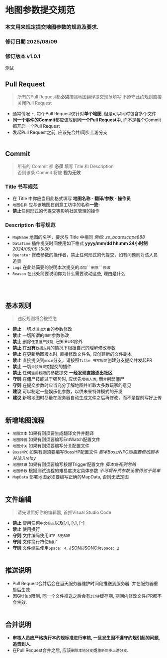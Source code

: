 # 地图参数提交规范  
### 本文用来规定提交地图参数的规范及要求.  
### 修订日期 2025/08/09 
### 修订版本 v1.0.1
测试
</br>

## Pull Request
> 所有的Pull Request都**必须**按照地图翻译提交规范填写
> 不遵守此约规则直接关闭Pull Request
- 通常情况下, 每个Pull Request仅针对**单个地图**, 但是可以同时包含多个文件
- **同一个事件的Commit**都应该放到**同一个Pull Request**中, 而不是每个Commit都开启一个Pull Request
- 发起Pull Request之前, 应该先合并/同步上游分支
</br></br>

## Commit

> 所有的 Commit 都 **必须** 填写 Title 和 Description
> </br>
> 否则该条 Commit 将被 **视为无效**

### Title 书写规范
- 在 Title 中你应当用此格式填写 **地图名称 - 翻译/参数 - 操作员**
- `地图名称` 应与该地图在创意工坊中的名称**一致**-
- **禁止**任何形式的代提交等影响社区管理的操作
### Description 书写规范
- `MapName` 地图的名字，要求与 Title 中相同  *例如: ze_boatescape888*
- `DataTime` 插件提交时间使用如下格式 **yyyy/mm/dd hh:mm 24小时制** *2024/09/09 15:30*
- `Operator` 修改参数的操作者，禁止任何形式的代提交，如有问题则对该人员追责
- `Logs` 在此处简要的说明本次提交的`添加``删除``修改`
- `Reason` 在此处简要说明你为什么需要改动这些, 理由是什么

</br></br>
  
## 基本规则
> 违反规则将会被拒绝
- **禁止** 一切以`活动为由`的参数修改
- **禁止** 一切所谓的`临时`参数修改
- **禁止** 删除`任意僵尸技能`, 已知BUG除外
- **禁止** 在**没有**`数据支持`的情况下根据自己的理解修改参数
- **禁止** 在更新地图版本时, 直接修改文件名, 应创建新的文件副本
- **禁止** 直接提交到`main`分支，请按照`Title 书写规范`创建分支提交并发起PR 
- **禁止** 一切`未按照规范`提交的插件
- **禁止** 任何`滥用权限`的参数提交 **一经发现直接逐出社区**
- **守则** 在僵尸技能过于强势时, 应优先`增强人类`, 而`非`削弱僵尸
- **守则** 在提交参数时应当充分了解地图并听取大多数玩家的意见 
- **建议** 可以制定一些娱乐化参数，以供未来特殊模式的开发
- **建议** 新增地图时尽量在服务器自动生成文件之后再修改，而不是提前写好上传
</br></br>

## 新增地图流程
- `地图文本` 如果有则须要生成翻译文件并翻译
- `地图神器` 如果有则须要编写EntWatch配置文件
- `地图分关` 如果有则须要编写分关配置文件
- `BossNPC` 如果有则须要编写BossHP配置文件 *脚本Boss/NPC则需要修改脚本并注入relay*
- `地图核爆` 如果有则须要编写核爆Trigger配置文件 *脚本处死则忽略*
- `地图参数` 根据测试流程的难易度决定具体参数 *不可将开荒参数设置得过于简单*
- `MapData` 部署地图必须要编写正确的MapData, 否则无法定图
</br></br>
  

## 文件编辑
> 请先设置好你的编辑器, 首推Visual Studio Code
- **禁止** 使用任何`中文标点`以及[`/`], [`\`], [`"`]
- **禁止** 使用换行
- **守则** 文件编码使用`UTF-8无BOM`
- **守则** 文件换行符使用`LF`
- **守则** 文件缩进使用`Space: 4`, JSON/JSONC为`Space: 2`
</br></br>
  
## 推送说明
- Pull Request合并后会在当天服务器维护时间段推送到服务器, 并在服务器重启后生效
- 因GitHub限制, 同一个文件推送之后会有`3分钟`缓存期, 期间内修改文件/PR都不会生效.
</br></br>
  
## 合并说明
- **审核人员应严格执行本约规标准进行审核, 一旦发生因不遵守约规引起的问题, 追责到人**.
- 在Pull Request合并之后, 应该`删除本地分支`或`重新同步上游分支`.
